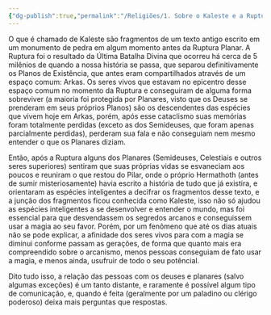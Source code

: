 ```yaml
---
{"dg-publish":true,"permalink":"/Religiões/1. Sobre o Kaleste e a Ruptura Planar/"}
---
```


O que é chamado de Kaleste são fragmentos de um texto antigo escrito em um monumento de pedra em algum momento antes da Ruptura Planar. A Ruptura foi o resultado da Última Batalha Divina que ocorreu há cerca de 5 milênios de quando a nossa história se passa, que separou definitivamente os Planos de Existência, que antes eram compartilhados através de um espaço comum: Arkas. Os seres vivos que estavam no epicentro desse espaço comum no momento da Ruptura e conseguiram de alguma forma sobreviver (a maioria foi protegida por Planares, visto que os Deuses se prenderam em seus próprios Planos) são os descendentes das espécies que vivem hoje em Arkas, porém, após esse cataclismo suas memórias foram totalmente perdidas (exceto as dos Semideuses, que foram apenas parcialmente perdidas), perderam sua fala e não conseguiam nem mesmo entender o que os Planares diziam.

Então, após a Ruptura alguns dos Planares (Semideuses, Celestiais e outros seres superiores) sentiram que suas próprias vidas se esvaneciam aos poucos e reuniram o que restou do Pilar, onde o próprio Hermathoth (antes de sumir misteriosamente) havia escrito a história de tudo que já existira, e orientaram as espécies inteligentes a decifrar os fragmentos desse texto, e a junção dos fragmentos ficou conhecida como Kaleste, isso não só ajudou as espécies inteligentes a se desenvolver e entender o mundo, mas foi essencial para que desvendassem os segredos arcanos e conseguissem usar a
magia ao seu favor. Porém, por um fenômeno que até os dias atuais não se pode
explicar, a afinidade dos seres vivos para com a magia se diminui conforme
passam as gerações, de forma que quanto mais era compreendido sobre o
arcanismo, menos pessoas conseguiam de fato usar a magia, e menos ainda,
usufruir de todo o seu potêncial.

Dito tudo isso, a relação das pessoas com os deuses e planares (salvo
algumas exceções) é um tanto distante, e raramente é possível algum tipo de
comunicação, e, quando é feita (geralmente por um paladino ou clérigo poderoso)
deixa mais perguntas que respostas.